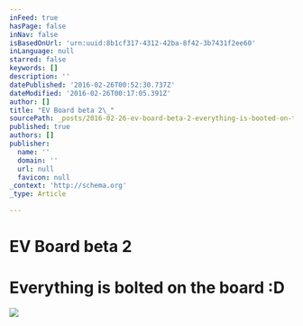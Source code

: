 ```yaml
---
inFeed: true
hasPage: false
inNav: false
isBasedOnUrl: 'urn:uuid:8b1cf317-4312-42ba-8f42-3b7431f2ee60'
inLanguage: null
starred: false
keywords: []
description: ''
datePublished: '2016-02-26T00:52:30.737Z'
dateModified: '2016-02-26T00:17:05.391Z'
author: []
title: "EV Board beta 2\_"
sourcePath: _posts/2016-02-26-ev-board-beta-2-everything-is-booted-on-the-board.md
published: true
authors: []
publisher:
  name: ''
  domain: ''
  url: null
  favicon: null
_context: 'http://schema.org'
_type: Article

---
```

# EV Board beta 2 

# 

# Everything is bolted on the board :D
![](https://the-grid-user-content.s3-us-west-2.amazonaws.com/436bfcea-79ff-4c80-b97d-9a30ea2adf73.png)